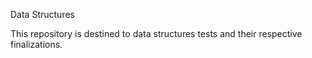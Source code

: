 Data Structures

This repository is destined to data structures tests and their respective finalizations. 
